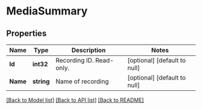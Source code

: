 # MediaSummary

## Properties
Name | Type | Description | Notes
------------ | ------------- | ------------- | -------------
**Id** | **int32** | Recording ID. Read-only. | [optional] [default to null]
**Name** | **string** | Name of recording | [optional] [default to null]

[[Back to Model list]](../README.md#documentation-for-models) [[Back to API list]](../README.md#documentation-for-api-endpoints) [[Back to README]](../README.md)


